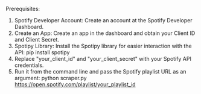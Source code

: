 Prerequisites:

1) Spotify Developer Account: Create an account at the Spotify Developer Dashboard.
2) Create an App: Create an app in the dashboard and obtain your Client ID and Client Secret.
3) Spotipy Library: Install the Spotipy library for easier interaction with the API: pip install spotipy
4) Replace "your_client_id" and "your_client_secret" with your Spotify API credentials.
5) Run it from the command line and pass the Spotify playlist URL as an argument: python scraper.py https://open.spotify.com/playlist/your_playlist_id
